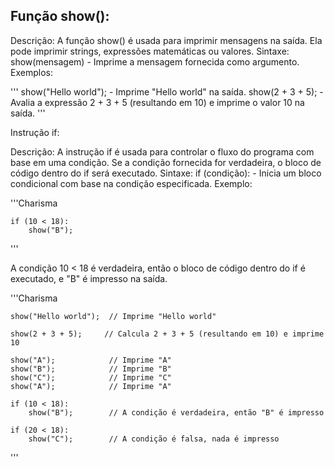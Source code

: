 ## Função show():

Descrição: A função show() é usada para imprimir mensagens na saída. Ela pode imprimir strings, expressões matemáticas ou valores.
Sintaxe:
show(mensagem) - Imprime a mensagem fornecida como argumento.
Exemplos:

'''
    show("Hello world"); - Imprime "Hello world" na saída.
    show(2 + 3 + 5); - Avalia a expressão 2 + 3 + 5 (resultando em 10) e imprime o valor 10 na saída.
'''

Instrução if:

Descrição: A instrução if é usada para controlar o fluxo do programa com base em uma condição. Se a condição fornecida for verdadeira, o bloco de código dentro do if será executado.
Sintaxe:
if (condição): - Inicia um bloco condicional com base na condição especificada.
Exemplo:

'''Charisma

    if (10 < 18):
        show("B");
'''

A condição 10 < 18 é verdadeira, então o bloco de código dentro do if é executado, e "B" é impresso na saída.

'''Charisma

    show("Hello world");  // Imprime "Hello world"

    show(2 + 3 + 5);     // Calcula 2 + 3 + 5 (resultando em 10) e imprime 10

    show("A");            // Imprime "A"
    show("B");            // Imprime "B"
    show("C");            // Imprime "C"
    show("A");            // Imprime "A"

    if (10 < 18):
        show("B");        // A condição é verdadeira, então "B" é impresso

    if (20 < 18):
        show("C");        // A condição é falsa, nada é impresso
'''